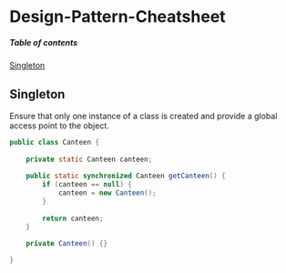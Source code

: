 # Design-Pattern-Cheatsheet
##### Table of contents
[Singleton](#singleton)
## Singleton
Ensure that only one instance of a class is created and provide a global access point to the object.

```java
public class Canteen {
    
    private static Canteen canteen;
    
    public static synchronized Canteen getCanteen() {
        if (canteen == null) {
            canteen = new Canteen();
        }
        
        return canteen;
    }

    private Canteen() {}
    
}
```
